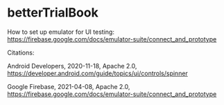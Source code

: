 # betterTrialBook

How to set up emulator for UI testing: https://firebase.google.com/docs/emulator-suite/connect_and_prototype

Citations:

Android Developers, 2020-11-18, Apache 2.0, https://developer.android.com/guide/topics/ui/controls/spinner

Google Firebase, 2021-04-08, Apache 2.0, https://firebase.google.com/docs/emulator-suite/connect_and_prototype
